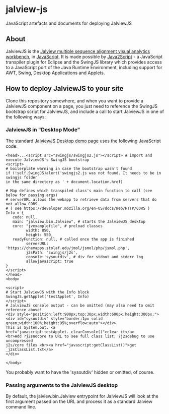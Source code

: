 # jalview-js
JavaScript artefacts and documents for deploying JalviewJS

## About
JalviewJS is the [Jalview multiple sequence alignment visual analytics workbench](https://www.jalview.org), in [JavaScript](https://www.jalview.org/jalview-js/). It is made possible by [Java2Script](https://github.com/java2script/java2script) - a JavaScript transpiler plugin for Eclipse and the SwingJS library which provides access to a JavaScript port of the Java Runtime Environment, including support for AWT, Swing, Desktop Applications and Applets. 

## How to deploy JalviewJS to your site
Clone this repository somewhere, and when you want to provide a JalviewJS component on a page, you just need to reference the SwingJS bootstrap script for JalviewJS, and include a call to start JalviewJS in one of the following ways:

### JalviewJS in "Desktop Mode"
The standard [JalviewJS Desktop demo page](JalviewJS.html) uses the following JavaScript code:
```
<head>...<script src="swingjs/swingjs2.js"></script> # import and execute JalviewJS's SwingJS bootstrap
<script>
# boilerplate warning in case the bootstrap wasn't found
if (!self.SwingJS)alert('swingjs2.js was not found. It needs to be in swingjs folder 
in the same directory as ' + document.location.href)

# Map defines which transpiled class's main function to call (see below for passing args)
# serverURL allows the webapp to retrieve data from servers that do not allow CORS
# ( see https://developer.mozilla.org/en-US/docs/Web/HTTP/CORS )
Info = {
   code: null,
   main: "jalview.bin.Jalview", # starts the JalviewJS desktop
   core: "jvexamplefile", # preload classes
         width: 850,
         height: 550,
   readyFunction: null, # called once the app is finished
         serverURL: 'https://chemapps.stolaf.edu/jmol/jsmol/php/jsmol.php',
         j2sPath: 'swingjs/j2s', 
         console:'sysoutdiv', # div for stdout and stderr log
         allowjavascript: true
}
</script>
</head>
<body>

<script>
# Start JalviewJS with the Info block
SwingJS.getApplet('testApplet', Info)
</script>
# JalviewJS console output - can be omitted (may also need to omit reference above! 
<div style="position:left:900px;top:30px;width:600px;height:300px;">
<div id="sysoutdiv" style="border:1px solid 
green;width:100%;height:95%;overflow:auto"></div>
This is System.out. <a href="javascript:testApplet._clearConsole()">clear it</a> 
<br>Add ?j2snocore to URL to see full class list; ?j2sdebug to use uncompressed 
j2s/core files <br><a href="javascript:getClassList()">get _j2sClassList.txt</a>
</div>

</body>
```

You probably want to have the 'sysoutdiv' hidden or omitted, of course. 

### Passing arguments to the JalviewJS desktop 
By default, the jalview.bin.Jalview entrypoint for JalviewJS will look at the first argument passed on the URL 
and process it as a standard Jalview command line.





